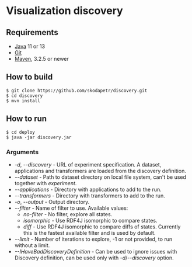 # Visualization discovery

## Requirements
- [Java] 11 or 13
- [Git]
- [Maven], 3.2.5 or newer

## How to build
```
$ git clone https://github.com/skodapetr/discovery.git
$ cd discovery
$ mvn install
```

## How to run 
```
$ cd deploy
$ java -jar discovery.jar
```

### Arguments
- *-d*, *--discovery* - URL of experiment specification. A dataset, 
    applications and transformers are loaded from the discovery definition.
- *--dataset* - Path to dataset directory on local file system, 
    can't be used together with *experiment*.
- *--applications* - Directory with applications to add to the run.
- *--transformers* - Directory with transformers to add to the run.
- *-o*, *--output* - Output directory. 
- *--filter* - Name of filter to use. Available values:
    - *no-filter* - No filter, explore all states. 
    - *isomorphic* - Use RDF4J isomorphic to compare states. 
    - *diff* -  Use RDF4J isomorphic to compare diffs of states.
        Currently this is the fastest available filter and is used by default.
- *--limit* - Number of iterations to explore, -1 or not provided, to 
    run without a limit. 
- *--IHaveBadDiscoveryDefinition* - Can be used to ignore issues with Discovery 
    definition, can be used only with *-d*/*--discovery* option.

[Java]: <http://www.oracle.com/technetwork/java/javase/downloads/index.html>
[Git]: <https://git-scm.com/>
[Maven]: <https://maven.apache.org/>
